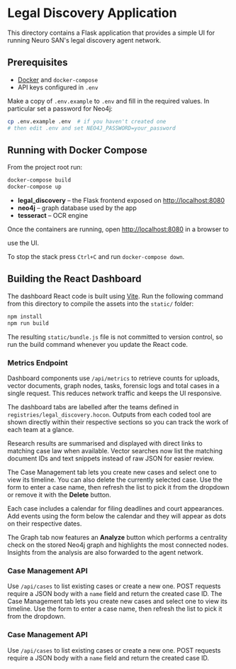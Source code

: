 # Legal Discovery Application

This directory contains a Flask application that provides a simple UI for running
Neuro SAN's legal discovery agent network.

## Prerequisites

- [Docker](https://docs.docker.com/get-docker/) and `docker-compose`
- API keys configured in `.env`

Make a copy of `.env.example` to `.env` and fill in the required values. In
particular set a password for Neo4j:

```bash
cp .env.example .env  # if you haven't created one
# then edit .env and set NEO4J_PASSWORD=your_password
```

## Running with Docker Compose

From the project root run:

```bash
docker-compose build
docker-compose up
```


- **legal_discovery** – the Flask frontend exposed on <http://localhost:8080>
- **neo4j** – graph database used by the app
- **tesseract** – OCR engine

Once the containers are running, open <http://localhost:8080> in a browser to

use the UI.

To stop the stack press `Ctrl+C` and run `docker-compose down`.

## Building the React Dashboard

The dashboard React code is built using [Vite](https://vitejs.dev/). Run the
following command from this directory to compile the assets into the `static/`
folder:

```bash
npm install
npm run build
```

The resulting `static/bundle.js` file is not committed to version control, so run
the build command whenever you update the React code.

### Metrics Endpoint

Dashboard components use `/api/metrics` to retrieve counts for uploads,
vector documents, graph nodes, tasks, forensic logs and total cases in a single request.
This reduces network traffic and keeps the UI responsive.

The dashboard tabs are labelled after the teams defined in
`registries/legal_discovery.hocon`. Outputs from each coded tool are shown
directly within their respective sections so you can track the work of each
team at a glance.

Research results are summarised and displayed with direct links to matching
case law when available. Vector searches now list the matching document IDs
and text snippets instead of raw JSON for easier review.

The Case Management tab lets you create new cases and select one to view its
timeline. You can also delete the currently selected case. Use the form to
enter a case name, then refresh the list to pick it from the dropdown or remove
it with the **Delete** button.

Each case includes a calendar for filing deadlines and court appearances.
Add events using the form below the calendar and they will appear as dots on
their respective dates.

The Graph tab now features an **Analyze** button which performs a centrality
check on the stored Neo4j graph and highlights the most connected nodes.
Insights from the analysis are also forwarded to the agent network.
### Case Management API

Use `/api/cases` to list existing cases or create a new one. POST requests require a JSON body with a `name` field and return the created case ID.
The Case Management tab lets you create new cases and select one to view its
timeline. Use the form to enter a case name, then refresh the list to pick it
from the dropdown.

### Case Management API

Use `/api/cases` to list existing cases or create a new one. POST requests require a JSON body with a `name` field and return the created case ID.
